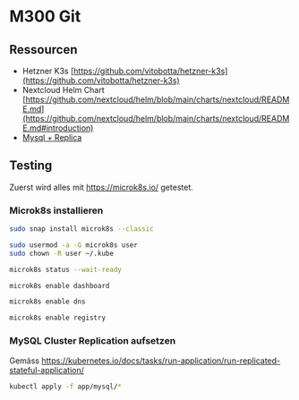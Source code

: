 # M300 Git

## Ressourcen

- Hetzner K3s [https://github.com/vitobotta/hetzner-k3s](https://github.com/vitobotta/hetzner-k3s)
- Nextcloud Helm Chart [https://github.com/nextcloud/helm/blob/main/charts/nextcloud/README.md](https://github.com/nextcloud/helm/blob/main/charts/nextcloud/README.md#introduction)
- [Mysql + Replica](https://kubernetes.io/docs/tasks/run-application/run-replicated-stateful-application/)

## Testing

Zuerst wird alles mit https://microk8s.io/ getestet.

### Microk8s installieren

```bash
sudo snap install microk8s --classic

sudo usermod -a -G microk8s user
sudo chown -R user ~/.kube

microk8s status --wait-ready

microk8s enable dashboard

microk8s enable dns

microk8s enable registry
```

### MySQL Cluster Replication aufsetzen

Gemäss https://kubernetes.io/docs/tasks/run-application/run-replicated-stateful-application/

```bash
kubectl apply -f app/mysql/*
```